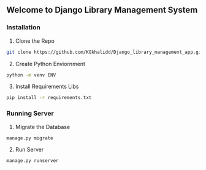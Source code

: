 ## Welcome to Django Library Management System

### Installation

1. Clone the Repo

```sh
git clone https://github.com/KGkhalidd/Django_library_management_app.git
```

2. Create Python Enviornment

```sh
python -m venv ENV
```

3. Install Requirements Libs

```sh
pip install -r requirements.txt
```
### Running Server 

1. Migrate the Database 
```sh
manage.py migrate
```

2. Run Server 
```sh
manage.py runserver
```
